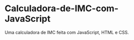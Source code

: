 # Calculadora-de-IMC-com-JavaScript
<p>Uma calculadora de IMC feita com JavaScript, HTML e CSS.</p>
